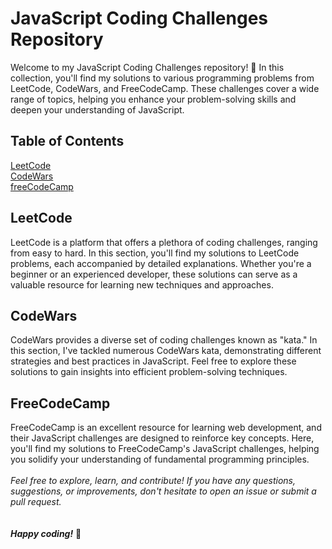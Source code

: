 <h1>JavaScript Coding Challenges Repository</h1>

Welcome to my JavaScript Coding Challenges repository! 🚀 In this collection, you'll find my solutions to various programming problems from LeetCode, CodeWars, and FreeCodeCamp. These challenges cover a wide range of topics, helping you enhance your problem-solving skills and deepen your understanding of JavaScript.

<h2>Table of Contents</h2>
<a href="https://leetcode.com/">LeetCode</a> <br/>
<a href="https://www.codewars.com/">CodeWars</a> <br/>
<a href="https://www.freecodecamp.org/">freeCodeCamp</a>


<h2>LeetCode</h2>
LeetCode is a platform that offers a plethora of coding challenges, ranging from easy to hard. In this section, you'll find my solutions to LeetCode problems, each accompanied by detailed explanations. Whether you're a beginner or an experienced developer, these solutions can serve as a valuable resource for learning new techniques and approaches.

<h2>CodeWars</h2>
CodeWars provides a diverse set of coding challenges known as "kata." In this section, I've tackled numerous CodeWars kata, demonstrating different strategies and best practices in JavaScript. Feel free to explore these solutions to gain insights into efficient problem-solving techniques.

<h2>FreeCodeCamp</h2>
FreeCodeCamp is an excellent resource for learning web development, and their JavaScript challenges are designed to reinforce key concepts. Here, you'll find my solutions to FreeCodeCamp's JavaScript challenges, helping you solidify your understanding of fundamental programming principles.

<br/>
<br/>
<i>Feel free to explore, learn, and contribute! If you have any questions, suggestions, or improvements, don't hesitate to open an issue or submit a pull request.</i>
<br/>
<br/>
<br/>
<b><i>Happy coding!</i></b> 🚀
